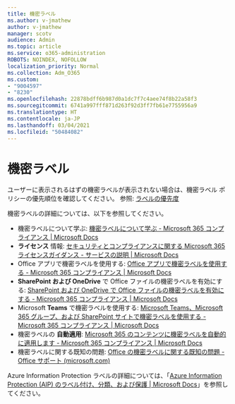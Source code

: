 ```yaml
---
title: 機密ラベル
ms.author: v-jmathew
author: v-jmathew
manager: scotv
audience: Admin
ms.topic: article
ms.service: o365-administration
ROBOTS: NOINDEX, NOFOLLOW
localization_priority: Normal
ms.collection: Adm_O365
ms.custom:
- "9004597"
- "8230"
ms.openlocfilehash: 22878bdff6b987d0a1dc7f7c4aee74f8b22a58f3
ms.sourcegitcommit: 6741a997fff871d263f92d3ff7fb61e7755956a9
ms.translationtype: HT
ms.contentlocale: ja-JP
ms.lasthandoff: 03/04/2021
ms.locfileid: "50484082"
---
```

# <a name="sensitivity-labels"></a>機密ラベル

ユーザーに表示されるはずの機密ラベルが表示されない場合は、機密ラベル ポリシーの優先順位を確認してください。 参照: [ラベルの優先度](https://docs.microsoft.com/microsoft-365/compliance/sensitivity-labels)

機密ラベルの詳細については、以下を参照してください。

- 機密ラベルについて学ぶ: [機密ラベルについて学ぶ - Microsoft 365 コンプライアンス | Microsoft Docs](https://docs.microsoft.com/microsoft-365/compliance/sensitivity-labels)
- **ライセンス** 情報: [セキュリティとコンプライアンスに関する Microsoft 365 ライセンスガイダンス - サービスの説明 | Microsoft Docs](https://docs.microsoft.com/office365/servicedescriptions/microsoft-365-service-descriptions/microsoft-365-tenantlevel-services-licensing-guidance/microsoft-365-security-compliance-licensing-guidance#information-protection)
- Office アプリで機密ラベルを使用する: [Office アプリで機密ラベルを使用する - Microsoft 365 コンプライアンス | Microsoft Docs](https://docs.microsoft.com/microsoft-365/compliance/sensitivity-labels-office-apps)
- **SharePoint および OneDrive** で Office ファイルの機密ラベルを有効にする: [SharePoint および OneDrive で Office ファイルの機密ラベルを有効にする - Microsoft 365 コンプライアンス | Microsoft Docs](https://docs.microsoft.com/microsoft-365/compliance/sensitivity-labels-sharepoint-onedrive-files)
- Microsoft **Teams** で機密ラベルを使用する: [Microsoft Teams、Microsoft 365 グループ、および SharePoint サイトで機密ラベルを使用する - Microsoft 365 コンプライアンス | Microsoft Docs](https://docs.microsoft.com/microsoft-365/compliance/sensitivity-labels-teams-groups-sites)
- 機密ラベルの **自動適用**: [Microsoft 365 のコンテンツに機密ラベルを自動的に適用します - Microsoft 365 コンプライアンス | Microsoft Docs](https://docs.microsoft.com/microsoft-365/compliance/apply-sensitivity-label-automatically)
- 機密ラベルに関する既知の問題: [Office の機密ラベルに関する既知の問題 - Office サポート (microsoft.com)](https://support.microsoft.com/office/known-issues-with-sensitivity-labels-in-office-b169d687-2bbd-4e21-a440-7da1b2743edc)

Azure Information Protection ラベルの詳細については、「[Azure Information Protection (AIP) のラベル付け、分類、および保護 | Microsoft Docs](https://docs.microsoft.com/azure/information-protection/aip-classification-and-protection)」を参照してください。 
